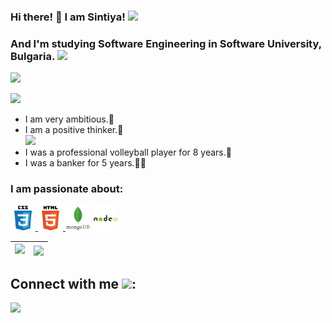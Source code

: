### Hi there! 👋 I am Sintiya! <img src="https://camo.githubusercontent.com/63371d36886ee658f5a97401f393e1ab1684b2fd3de674b8f5efc7d410b2a3d0/68747470733a2f2f6d656469612e67697068792e636f6d2f6d656469612f57556c706c634d704f43456d5447427442572f67697068792e676966" style="width: 40px; display: inline-block;"></a>
### And I'm studying Software Engineering in Software University, Bulgaria. <img src="https://camo.githubusercontent.com/7d5c1327f28f30dd3b242d60c92fa399051bd5765af36f7c8df5138ac67d8f7b/68747470733a2f2f6d656469612e67697068792e636f6d2f6d656469612f6659536e486c75667365636f38466839335a2f67697068792e676966" style="width: 40px; display: inline-block;">
<img src="https://user-images.githubusercontent.com/104487003/214609212-7ed52c24-1f90-427f-9d5b-b8167d19d226.png" style="width: 600px; display: inline-block;"></a>

<img src="https://user-images.githubusercontent.com/104487003/214592874-ae5a9e43-af0a-4bb8-89e2-cca4e2a2cddd.png" style="width: 200px; display: inline-block;"></a>
<ul>
  <li>I am very ambitious.💫</li>
  <li>I am a positive thinker.🔆</li>  <img src="https://data.whicdn.com/images/54676742/original.gif" style="width: 100px; display: inline-block;"></a>  
  <li>I was a professional volleyball player for 8 years.🏐</li>
  <li>I was a banker for 5 years.👩‍💼</li>
  </ul>




<h3 align="left">I am passionate about:</h3> 
<p align="left"> <a href="https://www.w3schools.com/css/" target="_blank" rel="noreferrer"> <img src="https://raw.githubusercontent.com/devicons/devicon/master/icons/css3/css3-original-wordmark.svg" alt="css3" width="40" height="40"/> </a> <a href="https://www.w3.org/html/" target="_blank" rel="noreferrer"> <img src="https://raw.githubusercontent.com/devicons/devicon/master/icons/html5/html5-original-wordmark.svg" alt="html5" width="40" height="40"/> </a> 
  <img src="https://raw.githubusercontent.com/devicons/devicon/master/icons/mongodb/mongodb-original-wordmark.svg" alt="mongodb" width="40" height="40"/> </a>
  <img src="https://raw.githubusercontent.com/devicons/devicon/master/icons/nodejs/nodejs-original-wordmark.svg" alt="nodejs" width="40" height="40"/>
  
  
  | <img height="180em" src="https://github-readme-stats.vercel.app/api?username=sintiyahristova&show_icons=true&theme=gruvbox_light" /> | <a href="#"><img align="center" src="https://github-readme-stats.vercel.app/api/top-langs/?username=sintiyahristova&layout=compact&theme=gruvbox_light" /></a> |
| ------------- | ------------- | 

## Connect with me <img src="https://media1.giphy.com/media/JZ40cnfnN11KycrvMF/giphy.gif?cid=ecf05e47a0n3gi1bfqntqmob8g9aid1oyj2wr3ds3mg700bl&rid=giphy.gif" width="30" />:
<p align="left">

<a href = "https://www.linkedin.com/in/sintia-hristova-146617149/"><img src="https://img.icons8.com/fluent/48/000000/linkedin.png"/></a>






